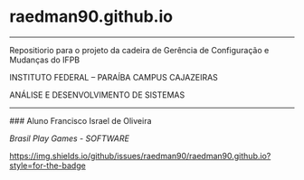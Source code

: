 # raedman90.github.io
<hr></hr>
Repositiorio para o projeto da cadeira de Gerência de Configuração e Mudanças do IFPB

INSTITUTO FEDERAL – PARAÍBA
CAMPUS CAJAZEIRAS

ANÁLISE E DESENVOLVIMENTO DE SISTEMAS 
<hr></hr>
### Aluno Francisco Israel de Oliveira

*Brasil Play Games - SOFTWARE*

https://img.shields.io/github/issues/raedman90/raedman90.github.io?style=for-the-badge
